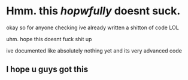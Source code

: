 # Hmm. this *hopwfully* doesnt suck.

okay so for anyone checking ive already written a shitton of code LOL

uhm. hope this doesnt fuck shit up

ive documented like absolutely nothing yet and its very advanced code

## I hope u guys got this